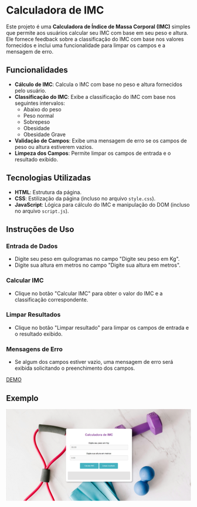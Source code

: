 # Calculadora de IMC

Este projeto é uma **Calculadora de Índice de Massa Corporal (IMC)** simples que permite aos usuários calcular seu IMC com base em seu peso e altura. Ele fornece feedback sobre a classificação do IMC com base nos valores fornecidos e inclui uma funcionalidade para limpar os campos e a mensagem de erro.

## Funcionalidades

- **Cálculo de IMC**: Calcula o IMC com base no peso e altura fornecidos pelo usuário.
- **Classificação do IMC**: Exibe a classificação do IMC com base nos seguintes intervalos:
  - Abaixo do peso
  - Peso normal
  - Sobrepeso
  - Obesidade
  - Obesidade Grave
- **Validação de Campos**: Exibe uma mensagem de erro se os campos de peso ou altura estiverem vazios.
- **Limpeza dos Campos**: Permite limpar os campos de entrada e o resultado exibido.

## Tecnologias Utilizadas

- **HTML**: Estrutura da página.
- **CSS**: Estilização da página (incluso no arquivo `style.css`).
- **JavaScript**: Lógica para cálculo do IMC e manipulação do DOM (incluso no arquivo `script.js`).

## Instruções de Uso

### Entrada de Dados

- Digite seu peso em quilogramas no campo "Digite seu peso em Kg".
- Digite sua altura em metros no campo "Digite sua altura em metros".

### Calcular IMC

- Clique no botão "Calcular IMC" para obter o valor do IMC e a classificação correspondente.

### Limpar Resultados

- Clique no botão "Limpar resultado" para limpar os campos de entrada e o resultado exibido.

### Mensagens de Erro

- Se algum dos campos estiver vazio, uma mensagem de erro será exibida solicitando o preenchimento dos campos.

[DEMO](https://calculadora-imc-livid-two.vercel.app/)

## Exemplo

![Calculadora de IMC](calculadoraImc.png)
